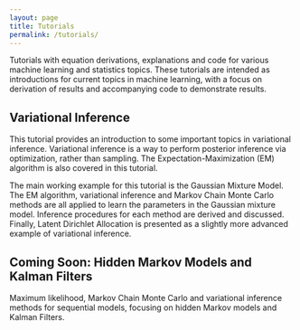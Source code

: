 ```yaml
---
layout: page
title: Tutorials
permalink: /tutorials/
---
```


Tutorials with equation derivations, explanations and code for various machine learning and statistics topics.  These tutorials are intended as introductions for current topics in machine learning, with a focus on derivation of results and accompanying code to demonstrate results.



## Variational Inference

This tutorial provides an introduction to some important topics in variational inference.  Variational inference is a way to perform posterior inference via optimization, rather than sampling.  The Expectation-Maximization (EM) algorithm is also covered in this tutorial.

The main working example for this tutorial is the Gaussian Mixture Model.  The EM algorithm, variational inference and Markov Chain Monte Carlo methods are all applied to learn the parameters in the Gaussian mixture model.  Inference procedures for each method are derived and discussed. Finally, Latent Dirichlet Allocation is presented as a slightly more advanced example of variational inference.


## Coming Soon: Hidden Markov Models and Kalman Filters 

Maximum likelihood, Markov Chain Monte Carlo and variational inference methods for sequential models, focusing on hidden Markov models and Kalman Filters.

